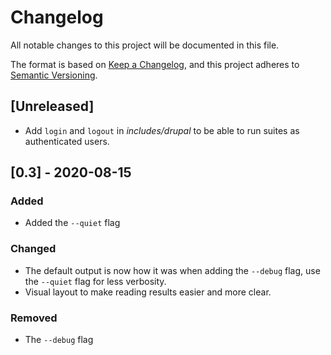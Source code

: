 # Changelog
All notable changes to this project will be documented in this file.

The format is based on [Keep a Changelog](https://keepachangelog.com/en/1.0.0/),
and this project adheres to [Semantic Versioning](https://semver.org/spec/v2.0.0.html).

## [Unreleased]
- Add `login` and `logout` in _includes/drupal_ to be able to run suites as authenticated users.

## [0.3] - 2020-08-15
### Added
- Added the `--quiet` flag
  
### Changed
- The default output is now how it was when adding the `--debug` flag, use the `--quiet` flag for less verbosity.
- Visual layout to make reading results easier and more clear.
  
### Removed
- The `--debug` flag
  
